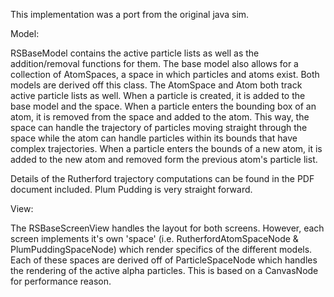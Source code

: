 
This implementation was a port from the original java sim.

Model:

RSBaseModel contains the active particle lists as well as the addition/removal functions for them.  The base
model also allows for a collection of AtomSpaces, a space in which particles and atoms exist.  Both models are
derived off this class.  The AtomSpace and Atom both track active particle lists as well.  When a particle is created,
it is added to the base model and the space.  When a particle enters the bounding box of an atom, it is removed
from the space and added to the atom.  This way, the space can handle the trajectory of particles moving
straight through the space while the atom can handle particles within its bounds that have complex trajectories.
When a particle enters the bounds of a new atom, it is added to the new atom and removed form the previous atom's
particle list.

Details of the Rutherford trajectory computations can be found in the PDF document included.
Plum Pudding is very straight forward.

View:

The RSBaseScreenView handles the layout for both screens. However, each screen implements it's own 'space'
(i.e. RutherfordAtomSpaceNode & PlumPuddingSpaceNode) which render specifics of the different models. Each of these
spaces are derived off of ParticleSpaceNode which handles the rendering of the active alpha particles. This is based
on a CanvasNode for performance reason.
